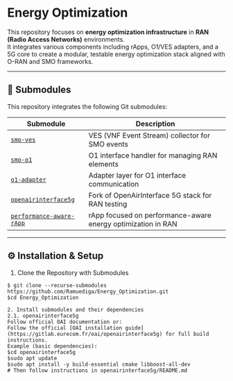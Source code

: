 # Energy Optimization

This repository focuses on **energy optimization infrastructure** in **RAN (Radio Access Networks)** environments.  
It integrates various components including rApps, O1/VES adapters, and a 5G core to create a modular, testable energy optimization stack aligned with O-RAN and SMO frameworks.

---

## 📂 Submodules

This repository integrates the following Git submodules:

| Submodule | Description |
|----------|-------------|
| [`smo-ves`](https://github.com/Ramuediga/smo-ves) | VES (VNF Event Stream) collector for SMO events |
| [`smo-o1`](https://github.com/Ramuediga/smo-o1) | O1 interface handler for managing RAN elements |
| [`o1-adapter`](https://github.com/Ramuediga/o1-adapter) | Adapter layer for O1 interface communication |
| [`openairinterface5g`](https://github.com/Ramuediga/openairinterface5g) | Fork of OpenAirInterface 5G stack for RAN testing |
| [`performance-aware-rApp`](https://github.com/Ramuediga/performance-aware-rApp) | rApp focused on performance-aware energy optimization in RAN |

---

## ⚙️ Installation & Setup
1. Clone the Repository with Submodules

```In the terminal window
$ git clone --recurse-submodules https://github.com/Ramuediga/Energy_Optimization.git
$cd Energy_Optimization

2. Install submodules and their dependencies
2.1. openairinterface5g
Follow official OAI documentation or:
Follow the official [OAI installation guide](https://gitlab.eurecom.fr/oai/openairinterface5g) for full build instructions.
Example (basic dependencies):
$cd openairinterface5g
$sudo apt update
$sudo apt install -y build-essential cmake libboost-all-dev
# Then follow instructions in openairinterface5g/README.md





